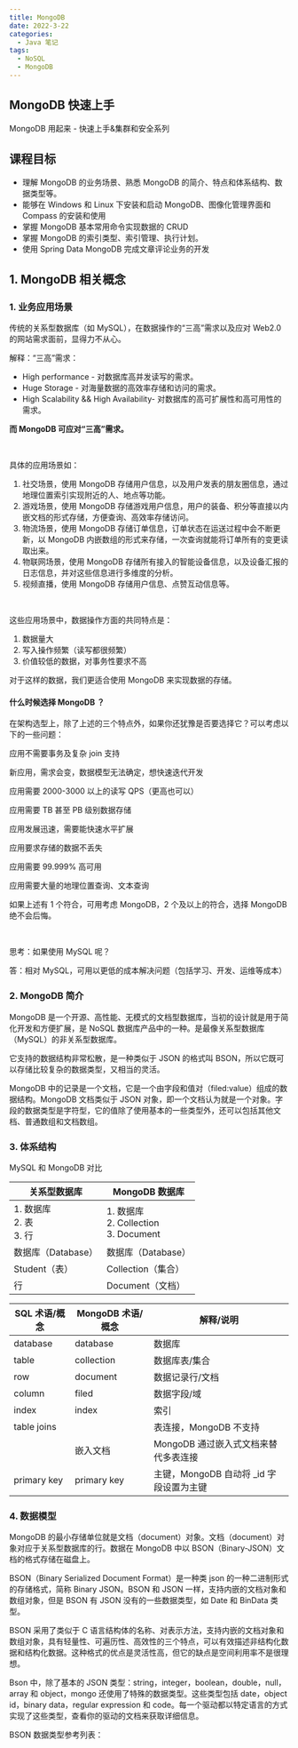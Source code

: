 ```yaml
---
title: MongoDB
date: 2022-3-22
categories:
  - Java 笔记
tags:
  - NoSQL
  - MongoDB
---
```


## MongoDB 快速上手

MongoDB 用起来 - 快速上手\&集群和安全系列

## 课程目标

- 理解 MongoDB 的业务场景、熟悉 MongoDB 的简介、特点和体系结构、数据类型等。
- 能够在 Windows 和 Linux 下安装和启动 MongoDB、图像化管理界面和 Compass 的安装和使用
- 掌握 MongoDB 基本常用命令实现数据的 CRUD
- 掌握 MongoDB 的索引类型、索引管理、执行计划。
- 使用 Spring Data MongoDB 完成文章评论业务的开发

## 1. MongoDB 相关概念

### 1. 业务应用场景

传统的关系型数据库（如 MySQL），在数据操作的“三高”需求以及应对 Web2.0 的网站需求面前，显得力不从心。

解释：“三高”需求：

- High performance - 对数据库高并发读写的需求。
- Huge Storage - 对海量数据的高效率存储和访问的需求。
- High Scalability && High Availability- 对数据库的高可扩展性和高可用性的需求。

**而 MongoDB 可应对“三高”需求。**

<br />

具体的应用场景如：

1. 社交场景，使用 MongoDB 存储用户信息，以及用户发表的朋友圈信息，通过地理位置索引实现附近的人、地点等功能。
2. 游戏场景，使用 MongoDB 存储游戏用户信息，用户的装备、积分等直接以内嵌文档的形式存储，方便查询、高效率存储访问。
3. 物流场景，使用 MongoDB 存储订单信息，订单状态在运送过程中会不断更新，以 MongoDB 内嵌数组的形式来存储，一次查询就能将订单所有的变更读取出来。
4. 物联网场景，使用 MongoDB 存储所有接入的智能设备信息，以及设备汇报的日志信息，并对这些信息进行多维度的分析。
5. 视频直播，使用 MongoDB 存储用户信息、点赞互动信息等。

<br />

这些应用场景中，数据操作方面的共同特点是：

1. 数据量大
2. 写入操作频繁（读写都很频繁）
3. 价值较低的数据，对事务性要求不高

对于这样的数据，我们更适合使用 MongoDB 来实现数据的存储。

#### 什么时候选择 MongoDB ？

在架构选型上，除了上述的三个特点外，如果你还犹豫是否要选择它？可以考虑以下的一些问题：

应用不需要事务及复杂 join 支持

新应用，需求会变，数据模型无法确定，想快速迭代开发

应用需要 2000-3000 以上的读写 QPS（更高也可以）

应用需要 TB 甚至 PB 级别数据存储

应用发展迅速，需要能快速水平扩展

应用要求存储的数据不丢失

应用需要 99.999% 高可用

应用需要大量的地理位置查询、文本查询

如果上述有 1 个符合，可用考虑 MongoDB，2 个及以上的符合，选择 MongoDB 绝不会后悔。

<br />

思考：如果使用 MySQL 呢？

答：相对 MySQL，可用以更低的成本解决问题（包括学习、开发、运维等成本）

### 2. MongoDB 简介

MongoDB 是一个开源、高性能、无模式的文档型数据库，当初的设计就是用于简化开发和方便扩展，是 NoSQL 数据库产品中的一种。是最像关系型数据库（MySQL）的非关系型数据库。

它支持的数据结构非常松散，是一种类似于 JSON 的格式叫 BSON，所以它既可以存储比较复杂的数据类型，又相当的灵活。

MongoDB 中的记录是一个文档，它是一个由字段和值对（filed:value）组成的数据结构。MongoDB 文档类似于 JSON 对象，即一个文档认为就是一个对象。字段的数据类型是字符型，它的值除了使用基本的一些类型外，还可以包括其他文档、普通数组和文档数组。

### 3. 体系结构

MySQL 和 MongoDB 对比

| 关系型数据库                    | MongoDB 数据库                                |
| ------------------------------- | --------------------------------------------- |
| 1. 数据库<br />2. 表<br />3. 行 | 1. 数据库<br />2. Collection<br />3. Document |
| 数据库（Database）              | 数据库（Database）                            |
| Student（表）                   | Collection（集合）                            |
| 行                              | Document（文档）                              |

| SQL 术语/概念 | MongoDB 术语/概念 | 解释/说明                                |
| ------------- | ----------------- | ---------------------------------------- |
| database      | database          | 数据库                                   |
| table         | collection        | 数据库表/集合                            |
| row           | document          | 数据记录行/文档                          |
| column        | filed             | 数据字段/域                              |
| index         | index             | 索引                                     |
| table joins   |                   | 表连接，MongoDB 不支持                   |
|               | 嵌入文档          | MongoDB 通过嵌入式文档来替代多表连接     |
| primary key   | primary key       | 主键，MongoDB 自动将 \_id 字段设置为主键 |

### 4. 数据模型

MongoDB 的最小存储单位就是文档（document）对象。文档（document）对象对应于关系型数据库的行。数据在 MongoDB 中以 BSON（Binary-JSON）文档的格式存储在磁盘上。

BSON（Binary Serialized Document Format）是一种类 json 的一种二进制形式的存储格式，简称 Binary JSON。BSON 和 JSON 一样，支持内嵌的文档对象和数组对象，但是 BSON 有 JSON 没有的一些数据类型，如 Date 和 BinData 类型。

BSON 采用了类似于 C 语言结构体的名称、对表示方法，支持内嵌的文档对象和数组对象，具有轻量性、可遍历性、高效性的三个特点，可以有效描述非结构化数据和结构化数据。这种格式的优点是灵活性高，但它的缺点是空间利用率不是很理想。

Bson 中，除了基本的 JSON 类型：string，integer，boolean，double，null，array 和 object，mongo 还使用了特殊的数据类型。这些类型包括 date，object id，binary data，regular expression 和 code。每一个驱动都以特定语言的方式实现了这些类型，查看你的驱动的文档来获取详细信息。

BSON 数据类型参考列表：

